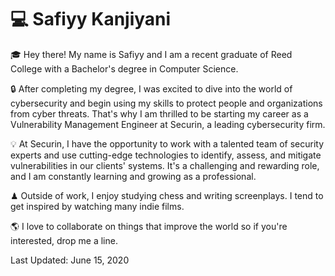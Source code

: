 💻 Safiyy Kanjiyani 
======

🎓 Hey there! My name is Safiyy and I am a recent graduate of Reed College with a Bachelor's degree in Computer Science.

🔒 After completing my degree, I was excited to dive into the world of cybersecurity and begin using my skills to protect people and organizations from cyber threats. That's why I am thrilled to be starting my career as a Vulnerability Management Engineer at Securin, a leading cybersecurity firm.

💡 At Securin, I have the opportunity to work with a talented team of security experts and use cutting-edge technologies to identify, assess, and mitigate vulnerabilities in our clients' systems. It's a challenging and rewarding role, and I am constantly learning and growing as a professional.

♟ Outside of work, I enjoy studying chess and writing screenplays. I tend to get inspired by watching many indie films. 

🌎 I love to collaborate on things that improve the world so if you're interested, drop me a line. 

Last Updated: June 15, 2020
